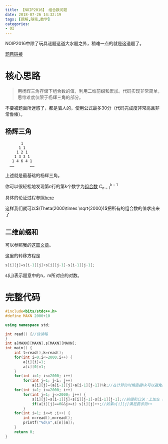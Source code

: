 ```yaml
---
title: 【NOIP2016】 组合数问题
date: 2018-07-26 14:32:19
tags: [题解,随笔,数学]
categories:
- OI   
---
```




NOIP2016中除了玩具谜题这道大水题之外，稍难一点的就是这道题了。

<!--more-->

[题目链接](https://www.luogu.org/problemnew/show/P2822)

# 核心思路

> 用杨辉三角存储下组合数的值，利用二维前缀和累加。代码实现非常简单，思维难度仅限于杨辉三角的部分。

不要被题面所迷惑了，都是骗人的，使用公式最多30分（代码完成度非常高且非常鲁棒）。

## 杨辉三角

```
       1
      1 1
     1 2 1
    1 3 3 1
   1 4 6 4 1
  ……       ……
```

上述就是最基础的杨辉三角。

你可以很轻松地发现第$n$行的第$k$个数字为[组合数](https://zh.wikipedia.org/wiki/%E7%BB%84%E5%90%88%E6%95%B0) $C^{k-1}_{n-1}$

具体的论证过程参照[here](https://zh.wikipedia.org/wiki/%E6%9D%A8%E8%BE%89%E4%B8%89%E8%A7%92%E5%BD%A2)

这样我们就可以$\Theta(2000\times \sqrt{2000})$把所有的组合数的值求出来了



## 二维前缀和

可以参照我的[这篇文章](https://www.micdz.cn/article/basic-ds/)。

这里的转移方程是

```cpp
s[i][j]=s[i-1][j]+s[i][j-1]-s[i-1][j-1];
```

s(i,j)表示题意中的n，m所对应的对数。



# 完整代码

```cpp
#include<bits/stdc++.h>
#define MAXN 2000+10

using namespace std;

int read() {//快读略
}
int a[MAXN][MAXN],s[MAXN][MAXN];
int main() {
    int t=read(),k=read();
    for(int i=0;i<=2000;i++) {
        a[i][i]=1;
        a[i][0]=1;
    }
    for(int i=1; i<=2000; i++)
        for(int j=1; j<i; j++)
            a[i][j]=(a[i-1][j]+a[i-1][j-1])%k;//在计算的时候直接%k可以避免后面无效的重复计算
    for(int i=1; i<=2000; i++)
        for(int j=1; j<=2000; j++) {
            s[i][j]=s[i-1][j]+s[i][j-1]-s[i-1][j-1];//前缀和口诀：上加左 减左上 加自己
            if(a[i][j]==0&&j<=i) s[i][j]++;//如果a[i][j]满足要求则++
        }
    for(int i=1; i<=t ;i++) {
        int n=read(),m=read();
        printf("%d\n",s[n][m]);
    }
    return 0;
}
```

